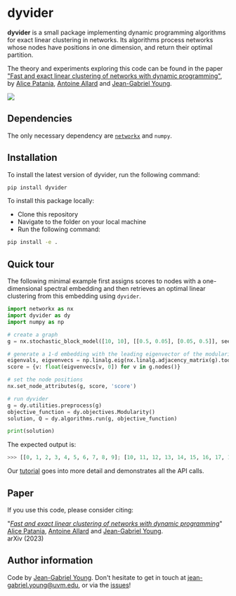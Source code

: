 # dyvider

**dyvider** is a small package implementing dynamic programming algorithms for exact linear clustering in networks.
Its algorithms process networks whose nodes have positions in one dimension, and return their optimal partition.

The theory and experiments exploring this code can be found in the paper [\"Fast and exact linear clustering of networks with dynamic programming\"](), by [Alice Patania](https://alpatania.github.io/), [Antoine Allard](https://antoineallard.github.io/) and [Jean-Gabriel Young](https://jg-you.github.io/). 


![](repo_img.png)


## Dependencies

The only necessary dependency are [`networkx`](https://networkx.org/) and `numpy`.

## Installation

To install the latest version of dyvider, run the following command:
```sh
pip install dyvider
```

To install this package locally:
* Clone this repository
* Navigate to the folder on your local machine
* Run the following command:
```sh
pip install -e .
```

## Quick tour

The following minimal example first assigns scores to nodes with a one-dimensional spectral embedding and then retrieves an optimal linear clustering from this embedding using `dyvider`.

```python
import networkx as nx
import dyvider as dy
import numpy as np

# create a graph
g = nx.stochastic_block_model([10, 10], [[0.5, 0.05], [0.05, 0.5]], seed=42)

# generate a 1-d embedding with the leading eigenvector of the modularity matrix
eigenvals, eigvenvecs = np.linalg.eig(nx.linalg.adjacency_matrix(g).todense())
score = {v: float(eigvenvecs[v, 0]) for v in g.nodes()}

# set the node positions
nx.set_node_attributes(g, score, 'score')

# run dyvider
g = dy.utilities.preprocess(g)
objective_function = dy.objectives.Modularity()
solution, Q = dy.algorithms.run(g, objective_function)

print(solution)
```

The expected output is:

```python
>>> [[0, 1, 2, 3, 4, 5, 6, 7, 8, 9]; [10, 11, 12, 13, 14, 15, 16, 17, 18, 19]] 
```

Our [tutorial](tutorial.ipynb) goes into more detail and demonstrates all the API calls.


## Paper

If you use this code, please consider citing:

"[*Fast and exact linear clustering of networks with dynamic programming*]()"<br/>
[Alice Patania](https://alpatania.github.io/), [Antoine Allard](https://antoineallard.github.io/) and [Jean-Gabriel Young](https://jg-you.github.io/). <br/>
arXiv (2023) <br/>


## Author information

Code by [Jean-Gabriel Young](https://jg-you.github.io). Don't hesitate to get in touch at <jean-gabriel.young@uvm.edu>, or via the [issues](https://github.com/jg-you/dyvider/issues)!
